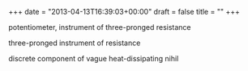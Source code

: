 +++
date = "2013-04-13T16:39:03+00:00"
draft = false
title = ""
+++
<p>potentiometer, instrument of three-pronged resistance</p>
<p>three-pronged instrument of resistance</p>
<p>discrete component of vague heat-dissipating nihil</p>
